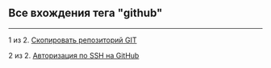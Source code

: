 ## Все вхождения тега "github"

---

1 из 2. [Скопировать репозиторий GIT](./2020-07-17_git_repo_copy.md)

2 из 2. [Авторизация по SSH на GitHub](./2020-07-17_git_ssh.md)

